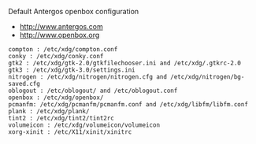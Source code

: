 Default Antergos openbox configuration

- http://www.antergos.com
- http://www.openbox.org

```
compton : /etc/xdg/compton.conf
conky : /etc/xdg/conky.conf
gtk2 : /etc/xdg/gtk-2.0/gtkfilechooser.ini and /etc/xdg/.gtkrc-2.0
gtk3 : /etc/xdg/gtk-3.0/settings.ini
nitrogen : /etc/xdg/nitrogen/nitrogen.cfg and /etc/xdg/nitrogen/bg-saved.cfg
oblogout : /etc/oblogout/ and /etc/oblogout.conf
openbox : /etc/xdg/openbox/
pcmanfm: /etc/xdg/pcmanfm/pcmanfm.conf and /etc/xdg/libfm/libfm.conf
plank : /etc/xdg/plank/
tint2 : /etc/xdg/tint2/tint2rc
volumeicon : /etc/xdg/volumeicon/volumeicon
xorg-xinit : /etc/X11/xinit/xinitrc
